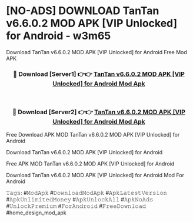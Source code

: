 # [NO-ADS] DOWNLOAD TanTan v6.6.0.2 MOD APK [VIP Unlocked] for Android - w3m65
Download TanTan v6.6.0.2 MOD APK [VIP Unlocked] for Android Free Mod APK

<div align="center">
<h3>🔴 Download [Server1] 👉👉 <a href="https://apk-comot.site?title=TanTan_v6.6.0.2_MOD_APK_[VIP_Unlocked]_for_Android">TanTan v6.6.0.2 MOD APK [VIP Unlocked] for Android Mod Apk</a></h3><br>

<h3>🔴 Download [Server2] 👉👉 <a href="https://apk-comot.site?title=TanTan_v6.6.0.2_MOD_APK_[VIP_Unlocked]_for_Android">TanTan v6.6.0.2 MOD APK [VIP Unlocked] for Android Mod Apk</a></h3>
</div>


Free Download APK MOD TanTan v6.6.0.2 MOD APK [VIP Unlocked] for Android

Download TanTan v6.6.0.2 MOD APK [VIP Unlocked] for Android 

Free APK MOD TanTan v6.6.0.2 MOD APK [VIP Unlocked] for Android 

Download TanTan v6.6.0.2 MOD APK [VIP Unlocked] for Android Mod For Android

𝚃𝚊𝚐𝚜: #𝙼𝚘𝚍𝙰𝚙𝚔 #𝙳𝚘𝚠𝚗𝚕𝚘𝚊𝚍𝙼𝚘𝚍𝙰𝚙𝚔 #𝙰𝚙𝚔𝙻𝚊𝚝𝚎𝚜𝚝𝚅𝚎𝚛𝚜𝚒𝚘𝚗 #𝙰𝚙𝚔𝚄𝚗𝚕𝚒𝚖𝚒𝚝𝚎𝚍𝙼𝚘𝚗𝚎𝚢 #𝙰𝚙𝚔𝚄𝚗𝚕𝚘𝚌𝚔𝙰𝚕𝚕 #𝙰𝚙𝚔𝙽𝚘𝙰𝚍𝚜 #𝚄𝚗𝚕𝚘𝚌𝚔𝙿𝚛𝚎𝚖𝚒𝚞𝚖 #𝙵𝚘𝚛𝙰𝚗𝚍𝚛𝚘𝚒𝚍 #𝙵𝚛𝚎𝚎𝙳𝚘𝚠𝚗𝚕𝚘𝚊𝚍 #home_design_mod_apk